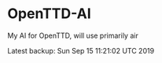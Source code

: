 # OpenTTD-AI
My AI for OpenTTD, will use primarily air

Latest backup: Sun Sep 15 11:21:02 UTC 2019
